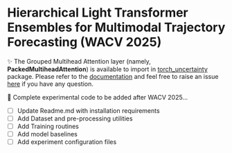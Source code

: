 # Hierarchical Light Transformer Ensembles for Multimodal Trajectory Forecasting (WACV 2025)

✨ The Grouped Multihead Attention layer (namely, **PackedMultiheadAttention**) is available to import in [torch_uncertainty](https://github.com/ENSTA-U2IS-AI/torch-uncertainty) package. Please refer to the [documentation](https://torch-uncertainty.github.io/generated/torch_uncertainty.layers.PackedMultiheadAttention.html#torch_uncertainty.layers.PackedMultiheadAttention) and feel free to raise an issue [here](https://github.com/ENSTA-U2IS-AI/torch-uncertainty/issues) if you have any question.

🚧 Complete experimental code to be added after WACV 2025...

- [ ] Update Readme.md with installation requirements
- [ ] Add Dataset and pre-processing utilities
- [ ] Add Training routines
- [ ] Add model baselines
- [ ] Add experiment configuration files
